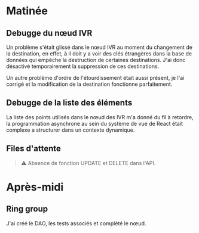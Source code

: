 # Matinée

## Debugge du nœud IVR

Un problème s'était glissé dans le nœud IVR au moment du changement de la destination, en effet, à il doit y a voir des clés étrangères dans la base de données qui empêche la destruction de certaines destinations. J'ai donc désactivé temporairement la suppression de ces destinations.

Un autre problème d'ordre de l'étourdissement était aussi présent, je l'ai corrigé et la modification de la destination fonctionne parfaitement.

## Debugge de la liste des éléments

La liste des points utilisés dans le nœud des IVR m'a donné du fil à retordre, la programmation asynchrone au sein du système de vue de React était complexe a structurer dans un contexte dynamique.

## Files d'attente

> ⚠️ Absence de fonction UPDATE et DELETE dans l'API.

# Après-midi

## Ring group

J'ai créé le DAO, les tests associés et complété le nœud.

